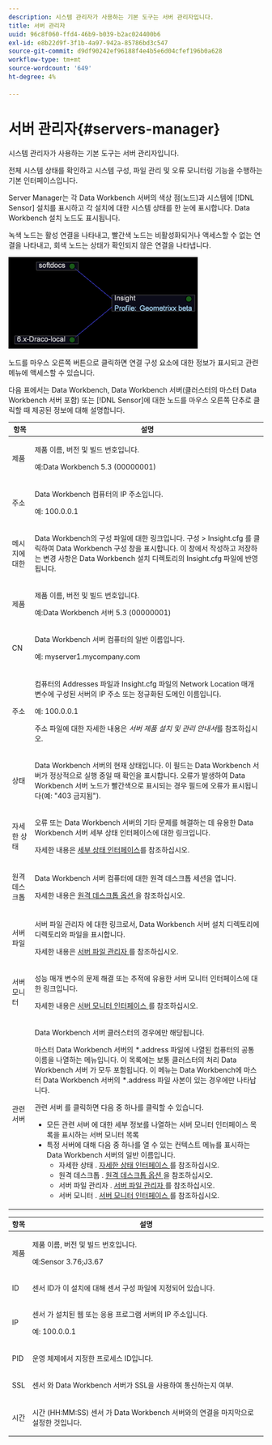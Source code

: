 ```yaml
---
description: 시스템 관리자가 사용하는 기본 도구는 서버 관리자입니다.
title: 서버 관리자
uuid: 96c8f060-ffd4-46b9-b039-b2ac024400b6
exl-id: e8b22d9f-3f1b-4a97-942a-85786bd3c547
source-git-commit: d9df90242ef96188f4e4b5e6d04cfef196b0a628
workflow-type: tm+mt
source-wordcount: '649'
ht-degree: 4%

---
```


# 서버 관리자{#servers-manager}

시스템 관리자가 사용하는 기본 도구는 서버 관리자입니다.

전체 시스템 상태를 확인하고 시스템 구성, 파일 관리 및 오류 모니터링 기능을 수행하는 기본 인터페이스입니다.

Server Manager는 각 Data Workbench 서버의 색상 점(노드)과 시스템에 [!DNL Sensor] 설치를 표시하고 각 설치에 대한 시스템 상태를 한 눈에 표시합니다. Data Workbench 설치 노드도 표시됩니다.

녹색 노드는 활성 연결을 나타내고, 빨간색 노드는 비활성화되거나 액세스할 수 없는 연결을 나타내고, 회색 노드는 상태가 확인되지 않은 연결을 나타냅니다.

![](assets/vis_SysStat_RedGreenDots.png)

노드를 마우스 오른쪽 버튼으로 클릭하면 연결 구성 요소에 대한 정보가 표시되고 관련 메뉴에 액세스할 수 있습니다.

다음 표에서는 Data Workbench, Data Workbench 서버(클러스터의 마스터 Data Workbench 서버 포함) 또는 [!DNL Sensor]에 대한 노드를 마우스 오른쪽 단추로 클릭할 때 제공된 정보에 대해 설명합니다.

<table id="table_C459CAAB07D34144B5BFFCCC84C2BB37"> 
 <thead> 
  <tr> 
   <th colname="col1" class="entry"> 항목 </th> 
   <th colname="col2" class="entry"> 설명 </th> 
  </tr> 
 </thead>
 <tbody> 
  <tr> 
   <td colname="col1"> <p>제품 </p> </td> 
   <td colname="col2"> <p>제품 이름, 버전 및 빌드 번호입니다. </p> <p>예:Data Workbench 5.3 (00000001) </p> </td> 
  </tr> 
  <tr> 
   <td colname="col1"> <p>주소 </p> </td> 
   <td colname="col2"> <p>Data Workbench 컴퓨터의 IP 주소입니다. </p> <p>예: 100.0.0.1 </p> </td> 
  </tr> 
  <tr> 
   <td colname="col1"> <p>메시지에 대한 </p> </td> 
   <td colname="col2"> <p><span class="keyword"> Data Workbench의 </span> 구성 파일에 대한 링크입니다. <span class="uicontrol"> 구성 </span> &gt; <span class="uicontrol"> Insight.cfg </span> 를 클릭하여 Data Workbench 구성 창을 표시합니다. 이 창에서 작성하고 저장하는 변경 사항은 Data Workbench 설치 디렉토리의 <span class="filepath"> Insight.cfg </span> 파일에 반영됩니다. </p> </td> 
  </tr> 
  <tr> 
   <td colname="col1"> <p>제품 </p> </td> 
   <td colname="col2"> <p>제품 이름, 버전 및 빌드 번호입니다. </p> <p>예:Data Workbench 서버 5.3 (00000001) </p> </td> 
  </tr> 
  <tr> 
   <td colname="col1"> <p>CN </p> </td> 
   <td colname="col2"> <p>Data Workbench 서버 컴퓨터의 일반 이름입니다. </p> <p>예:<span class="filepath"> myserver1.mycompany.com </span> </p> </td> 
  </tr> 
  <tr> 
   <td colname="col1"> <p>주소 </p> </td> 
   <td colname="col2"> <p>컴퓨터의 Addresses 파일과 <span class="filepath"> Insight.cfg </span> 파일의 Network Location 매개 변수에 구성된 서버의 IP 주소 또는 정규화된 도메인 이름입니다. </p> <p>예: 100.0.0.1 </p> <p>주소 파일에 대한 자세한 내용은 <i>서버 제품 설치 및 관리 안내서</i>를 참조하십시오. </p> </td> 
  </tr> 
  <tr> 
   <td colname="col1"> <p>상태 </p> </td> 
   <td colname="col2"> <p>Data Workbench 서버의 현재 상태입니다. 이 필드는 Data Workbench 서버가 정상적으로 실행 중일 때 확인을 표시합니다. 오류가 발생하여 Data Workbench 서버 노드가 빨간색으로 표시되는 경우 필드에 오류가 표시됩니다(예: "403 금지됨"). </p> </td> 
  </tr> 
  <tr> 
   <td colname="col1"> <p>자세한 상태 </p> </td> 
   <td colname="col2"> <p>오류 또는 Data Workbench 서버의 기타 문제를 해결하는 데 유용한 <span class="keyword"> Data Workbench 서버 </span> <span class="wintitle"> 세부 상태 </span> 인터페이스에 대한 링크입니다. </p> <p>자세한 내용은 <a href="../../../home/c-get-started/c-admin-intrf/c-det-stat-interf.md"> 세부 상태 인터페이스</a>를 참조하십시오. </p> </td> 
  </tr> 
  <tr> 
   <td colname="col1"> <p>원격 데스크톱 </p> </td> 
   <td colname="col2"> <p>Data Workbench 서버 컴퓨터에 대한 <span class="wintitle"> 원격 데스크톱 </span> 세션을 엽니다. </p> <p>자세한 내용은 <a href="../../../home/c-get-started/c-admin-intrf/t-rmt-dsktp-opt.md#task-dc0bdb4630474a17af67b931bc22d9ef"> 원격 데스크톱 옵션 </a>을 참조하십시오. </p> </td> 
  </tr> 
  <tr> 
   <td colname="col1"> <p>서버 파일 </p> </td> 
   <td colname="col2"> <p><span class="wintitle"> 서버 파일 관리자 </span>에 대한 링크로서, Data Workbench 서버 설치 디렉토리에 디렉토리와 파일을 표시합니다. </p> <p>자세한 내용은 <a href="../../../home/c-get-started/c-admin-intrf/c-svr-files-mgr.md#concept-73a0808487c8424285ae7302f53bc5f4"> 서버 파일 관리자 </a>를 참조하십시오. </p> </td> 
  </tr> 
  <tr> 
   <td colname="col1"> <p>서버 모니터 </p> </td> 
   <td colname="col2"> <p>성능 매개 변수의 문제 해결 또는 추적에 유용한 <span class="wintitle"> 서버 모니터 </span> 인터페이스에 대한 링크입니다. </p> <p>자세한 내용은 <a href="../../../home/c-get-started/c-admin-intrf/c-svr-mtr-intfc.md#concept-3bea7441de20409585e63060d5489f45"> 서버 모니터 인터페이스 </a>를 참조하십시오. </p> </td> 
  </tr> 
  <tr> 
   <td colname="col1"> <p>관련 서버 </p> </td> 
   <td colname="col2"> <p>Data Workbench 서버 클러스터의 경우에만 해당됩니다. </p> <p>마스터 <span class="filepath"> Data Workbench 서버의 *.address </span> 파일에 나열된 컴퓨터의 공통 이름을 나열하는 메뉴입니다. 이 목록에는 보통 클러스터의 처리 <span class="keyword"> Data Workbench 서버 </span>가 모두 포함됩니다. 이 메뉴는 Data Workbench에 마스터 <span class="filepath"> Data Workbench 서버의 *.address </span> 파일 사본이 있는 경우에만 나타납니다. </p> <p><span class="uicontrol"> 관련 서버 </span>를 클릭하면 다음 중 하나를 클릭할 수 있습니다. 
     <ul id="ul_3B28B8579B1945FD80669EDFDFDA84A6"> 
      <li id="li_90094B46CB304C179136BB75FF0D6DBD"> <span class="uicontrol"> 모든 관련 서버 </span>에 대한 세부 정보를 나열하는  <span class="wintitle"> 서버 모니터  </span> 인터페이스 목록을 표시하는 서버 모니터 목록 </li> 
      <li id="li_CD6FF5BB52874ABCB536C2DE2376587A">특정 서버에 대해 다음 중 하나를 열 수 있는 컨텍스트 메뉴를 표시하는 Data Workbench 서버의 일반 이름입니다. 
       <ul id="ul_928510D1DE68471583F2EE7547AEB824"> 
        <li id="li_8399338137354A59B9B4D24AF7EEE868"> <span class="uicontrol"> 자세한 상태  </span>. <a href="../../../home/c-get-started/c-admin-intrf/c-det-stat-interf.md"> 자세한 상태 인터페이스 </a>를 참조하십시오. </li> 
        <li id="li_0FE569C56B3F4583BC1F3DF3B4F55765"> <span class="uicontrol"> 원격 데스크톱  </span>. <a href="../../../home/c-get-started/c-admin-intrf/t-rmt-dsktp-opt.md#task-dc0bdb4630474a17af67b931bc22d9ef"> 원격 데스크톱 옵션 </a>을 참조하십시오. </li> 
        <li id="li_2B6F8419CB5945C9B411F6A7C2C859FF"> <span class="uicontrol"> 서버 파일 관리자 </span>. <a href="../../../home/c-get-started/c-admin-intrf/c-svr-files-mgr.md#concept-73a0808487c8424285ae7302f53bc5f4"> 서버 파일 관리자 </a>를 참조하십시오. </li> 
        <li id="li_F22F974EB4DE4F0F93623AE98C7DCEBC"> <span class="uicontrol"> 서버 모니터  </span>. <a href="../../../home/c-get-started/c-admin-intrf/c-svr-mtr-intfc.md#concept-3bea7441de20409585e63060d5489f45"> 서버 모니터 인터페이스 </a>를 참조하십시오. </li> 
       </ul> </li> 
     </ul> </p> </td> 
  </tr> 
 </tbody> 
</table>

<table id="table_5BFA0AFE2D9A4337BF04343879DAD03B"> 
 <thead> 
  <tr> 
   <th colname="col1" class="entry"> 항목 </th> 
   <th colname="col2" class="entry"> 설명 </th> 
  </tr> 
 </thead>
 <tbody> 
  <tr> 
   <td colname="col1"> <p>제품 </p> </td> 
   <td colname="col2"> <p>제품 이름, 버전 및 빌드 번호입니다. </p> <p>예:Sensor 3.76;J3.67 </p> </td> 
  </tr> 
  <tr> 
   <td colname="col1"> <p>ID </p> </td> 
   <td colname="col2"> <span class="wintitle"> 센서 </span> ID가 이 설치에 대해 <span class="wintitle"> 센서 </span> 구성 파일에 지정되어 있습니다. </td> 
  </tr> 
  <tr> 
   <td colname="col1"> <p>IP </p> </td> 
   <td colname="col2"> <p><span class="wintitle"> 센서 </span> 가 설치된 웹 또는 응용 프로그램 서버의 IP 주소입니다. </p> <p>예: 100.0.0.1 </p> </td> 
  </tr> 
  <tr> 
   <td colname="col1"> <p>PID </p> </td> 
   <td colname="col2"> <p>운영 체제에서 지정한 프로세스 ID입니다. </p> </td> 
  </tr> 
  <tr> 
   <td colname="col1"> <p>SSL </p> </td> 
   <td colname="col2"> <p><span class="wintitle"> 센서 </span> 와 Data Workbench 서버가 SSL을 사용하여 통신하는지 여부. </p> </td> 
  </tr> 
  <tr> 
   <td colname="col1"> <p>시간 </p> </td> 
   <td colname="col2"> <p>시간 (HH:MM:SS) <span class="wintitle"> 센서 </span>가 Data Workbench 서버와의 연결을 마지막으로 설정한 것입니다. </p> </td> 
  </tr> 
 </tbody> 
</table>
